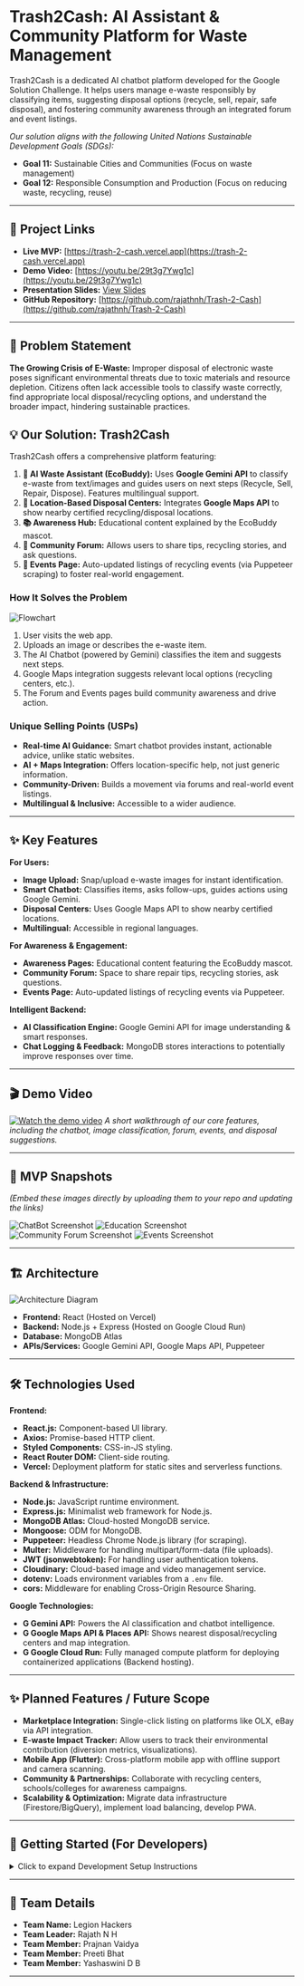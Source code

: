 # Trash2Cash: AI Assistant & Community Platform for Waste Management

Trash2Cash is a dedicated AI chatbot platform developed for the Google Solution Challenge. It helps users manage e-waste responsibly by classifying items, suggesting disposal options (recycle, sell, repair, safe disposal), and fostering community awareness through an integrated forum and event listings.

*Our solution aligns with the following United Nations Sustainable Development Goals (SDGs):*

*   **Goal 11:** Sustainable Cities and Communities (Focus on waste management)
*   **Goal 12:** Responsible Consumption and Production (Focus on reducing waste, recycling, reuse)

---

## 📍 Project Links

*   **Live MVP:** [https://trash-2-cash.vercel.app](https://trash-2-cash.vercel.app)
*   **Demo Video:** [https://youtu.be/29t3g7Ywg1c](https://youtu.be/29t3g7Ywg1c)
*   **Presentation Slides:** [View Slides](https://docs.google.com/presentation/d/1I9J4DJtvCvxi7vRP36vee0WIRENECx-D/edit#slide=id.p1)
*   **GitHub Repository:** [https://github.com/rajathnh/Trash-2-Cash](https://github.com/rajathnh/Trash-2-Cash)

---

## 🤔 Problem Statement

**The Growing Crisis of E-Waste:** Improper disposal of electronic waste poses significant environmental threats due to toxic materials and resource depletion. Citizens often lack accessible tools to classify waste correctly, find appropriate local disposal/recycling options, and understand the broader impact, hindering sustainable practices.

## 💡 Our Solution: Trash2Cash

Trash2Cash offers a comprehensive platform featuring:

1.  **🤖 AI Waste Assistant (EcoBuddy):** Uses **Google Gemini API** to classify e-waste from text/images and guides users on next steps (Recycle, Sell, Repair, Dispose). Features multilingual support.
2.  **📍 Location-Based Disposal Centers:** Integrates **Google Maps API** to show nearby certified recycling/disposal locations.
3.  **📚 Awareness Hub:** Educational content explained by the EcoBuddy mascot.
4.  **💬 Community Forum:** Allows users to share tips, recycling stories, and ask questions.
5.  **📅 Events Page:** Auto-updated listings of recycling events (via Puppeteer scraping) to foster real-world engagement.

### How It Solves the Problem
![Flowchart](https://github.com/rajathnh/Trash-2-Cash/blob/main/public/images/flowchart.png?raw=true) <!-- *** UPDATE LINK if image path is different *** -->
1. User visits the web app.
2. Uploads an image or describes the e-waste item.
3. The AI Chatbot (powered by Gemini) classifies the item and suggests next steps.
4. Google Maps integration suggests relevant local options (recycling centers, etc.).
5. The Forum and Events pages build community awareness and drive action.

### Unique Selling Points (USPs)
*   **Real-time AI Guidance:** Smart chatbot provides instant, actionable advice, unlike static websites.
*   **AI + Maps Integration:** Offers location-specific help, not just generic information.
*   **Community-Driven:** Builds a movement via forums and real-world event listings.
*   **Multilingual & Inclusive:** Accessible to a wider audience.

---

## ✨ Key Features

**For Users:**
*   **Image Upload:** Snap/upload e-waste images for instant identification.
*   **Smart Chatbot:** Classifies items, asks follow-ups, guides actions using Google Gemini.
*   **Disposal Centers:** Uses Google Maps API to show nearby certified locations.
*   **Multilingual:** Accessible in regional languages.

**For Awareness & Engagement:**
*   **Awareness Pages:** Educational content featuring the EcoBuddy mascot.
*   **Community Forum:** Space to share repair tips, recycling stories, ask questions.
*   **Events Page:** Auto-updated listings of recycling events via Puppeteer.

**Intelligent Backend:**
*   **AI Classification Engine:** Google Gemini API for image understanding & smart responses.
*   **Chat Logging & Feedback:** MongoDB stores interactions to potentially improve responses over time.

---

## 🎬 Demo Video

[![Watch the demo video](https://img.youtube.com/vi/29t3g7Ywg1c/0.jpg)](https://youtu.be/29t3g7Ywg1c)
*A short walkthrough of our core features, including the chatbot, image classification, forum, events, and disposal suggestions.*

---

## 📸 MVP Snapshots

*(Embed these images directly by uploading them to your repo and updating the links)*

![ChatBot Screenshot](https://github.com/rajathnh/Trash-2-Cash/blob/main/public/images/chatbot_ss.png?raw=true) <!-- *** UPDATE LINK *** -->
![Education Screenshot](https://github.com/rajathnh/Trash-2-Cash/blob/main/public/images/edu_ss.png?raw=true) <!-- *** UPDATE LINK *** -->
![Community Forum Screenshot](https://github.com/rajathnh/Trash-2-Cash/blob/main/public/images/forum_ss.png?raw=true) <!-- *** UPDATE LINK *** -->
![Events Screenshot](https://github.com/rajathnh/Trash-2-Cash/blob/main/public/images/events_ss.png?raw=true) <!-- *** UPDATE LINK *** -->

---

## 🏗️ Architecture

![Architecture Diagram](https://github.com/rajathnh/Trash-2-Cash/blob/main/public/images/architecture.png?raw=true) <!-- *** UPDATE LINK *** -->
*   **Frontend:** React (Hosted on Vercel)
*   **Backend:** Node.js + Express (Hosted on Google Cloud Run)
*   **Database:** MongoDB Atlas
*   **APIs/Services:** Google Gemini API, Google Maps API, Puppeteer

---

## 🛠️ Technologies Used

**Frontend:**
*   **React.js:** Component-based UI library.
*   **Axios:** Promise-based HTTP client.
*   **Styled Components:** CSS-in-JS styling.
*   **React Router DOM:** Client-side routing.
*   **Vercel:** Deployment platform for static sites and serverless functions.

**Backend & Infrastructure:**
*   **Node.js:** JavaScript runtime environment.
*   **Express.js:** Minimalist web framework for Node.js.
*   **MongoDB Atlas:** Cloud-hosted MongoDB service.
*   **Mongoose:** ODM for MongoDB.
*   **Puppeteer:** Headless Chrome Node.js library (for scraping).
*   **Multer:** Middleware for handling multipart/form-data (file uploads).
*   **JWT (jsonwebtoken):** For handling user authentication tokens.
*   **Cloudinary:** Cloud-based image and video management service.
*   **dotenv:** Loads environment variables from a `.env` file.
*   **cors:** Middleware for enabling Cross-Origin Resource Sharing.

**Google Technologies:**
*   **G Gemini API:** Powers the AI classification and chatbot intelligence.
*   **G Google Maps API & Places API:** Shows nearest disposal/recycling centers and map integration.
*   **G Google Cloud Run:** Fully managed compute platform for deploying containerized applications (Backend hosting).

---

## ✨ Planned Features / Future Scope

*   **Marketplace Integration:** Single-click listing on platforms like OLX, eBay via API integration.
*   **E-waste Impact Tracker:** Allow users to track their environmental contribution (diversion metrics, visualizations).
*   **Mobile App (Flutter):** Cross-platform mobile app with offline support and camera scanning.
*   **Community & Partnerships:** Collaborate with recycling centers, schools/colleges for awareness campaigns.
*   **Scalability & Optimization:** Migrate data infrastructure (Firestore/BigQuery), implement load balancing, develop PWA.

---

## 🚀 Getting Started (For Developers)

<details>
<summary>Click to expand Development Setup Instructions</summary>

### Prerequisites
*   Node.js (v16+)
*   npm or yarn
*   Git
*   MongoDB instance (local or Atlas)
*   Cloudinary Account
*   Google Cloud Platform Project with Gemini API, Maps JavaScript API, Places API enabled

### API Keys & Credentials Needed
*   MongoDB Connection String (`MONGO_URI`)
*   JWT Secret Key (`JWT_SECRET`)
*   Cloudinary Cloud Name, API Key, API Secret (`CLOUDINARY_...`)
*   Google Gemini API Key (`GEMINI_API_KEY`)
*   Google Maps/Places API Key (`MAPS_API_KEY` & `REACT_APP_MAPS_API_KEY`)

### Installation & Setup

1.  **Clone the repository:**
    ```bash
    git clone https://github.com/rajathnh/Trash-2-Cash.git
    cd Trash-2-Cash
    ```

2.  **Backend Setup:**
    *   Navigate to the backend directory (e.g., `cd backend`).
    *   Install dependencies: `npm install`
    *   Create a `.env` file in the backend directory with the following structure (replace placeholders):
        ```dotenv
        PORT=5000
        FRONTEND_URL=http://localhost:3000 # Or your Vercel URL for production
        MONGO_URI="YOUR_MONGODB_CONNECTION_STRING"
        JWT_SECRET="YOUR_STRONG_RANDOM_JWT_SECRET"
        JWT_LIFETIME="1d"
        CLOUDINARY_CLOUD_NAME="YOUR_CLOUDINARY_CLOUD_NAME"
        CLOUDINARY_API_KEY="YOUR_CLOUDINARY_API_KEY"
        CLOUDINARY_API_SECRET="YOUR_CLOUDINARY_API_SECRET"
        GEMINI_API_KEY="YOUR_GOOGLE_GEMINI_API_KEY"
        MAPS_API_KEY="YOUR_GOOGLE_MAPS_PLACES_API_KEY"
        ```

3.  **Frontend Setup:**
    *   Navigate to the frontend directory (e.g., `cd ../frontend`).
    *   Install dependencies: `npm install`
    *   Create a `.env` file in the frontend directory:
        ```dotenv
        REACT_APP_BACKEND_URL=http://localhost:5000 # Or your backend server URL
        REACT_APP_MAPS_API_KEY="YOUR_GOOGLE_MAPS_PLACES_API_KEY"
        ```

### Running the Application Locally

1.  **Start the Backend Server:**
    ```bash
    cd backend # Or your backend directory
    node server.js # Assuming server.js is the entry point
    ```

2.  **Start the Frontend Development Server:**
    ```bash
    cd ../frontend # Or your frontend directory
    npm start
    ```
    Access via `http://localhost:3000`.

### Running the Event Scraper (Optional/Manual)
1.  Navigate to the backend directory.
2.  Ensure Puppeteer is installed (`npm install puppeteer`).
3.  Run: `node scripts/getEvents.js` (Adjust path if needed).

</details>

---

## 👥 Team Details

*   **Team Name:** Legion Hackers
*   **Team Leader:** Rajath N H
*   **Team Member:** Prajnan Vaidya
*   **Team Member:** Preeti Bhat
*   **Team Member:** Yashaswini D B

---

